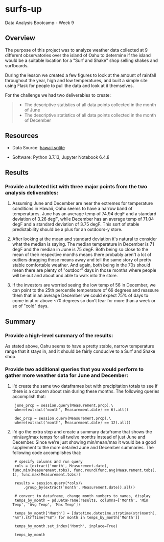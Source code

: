 # surfs-up
Data Analysis Bootcamp - Week 9

## Overview

The purpose of this project was to analyze weather data collected at 9 different observatories over the island of Oahu to determine if the island would be a suitable location for a "Surf and Shake" shop selling shakes and surfboards. 

During the lesson we created a few figures to look at the amount of rainfall throughout the year, high and low temperatures, and built a simple site using Flask for people to pull the data and look at it themselves.

For the challenge we had two deliverables to create:
> - The descriptive statistics of all data points collected in the month of June
> - The descriptive statistics of all data points collected in the month of December


## Resources

- Data Source: [hawaii.sqlite](hawaii.sqlite)

- Software: Python 3.7.13, Jupyter Notebook 6.4.8

## Results

### Provide a bulleted list with three major points from the two analysis deliverables:

1. Assuming June and December are near the extremes for temperature conditions in Hawaii, Oahu seems to have a narrow band of temperatures. June has an average temp of 74.94 degF and a standard deviation of 3.26 degF, while December has an average temp of 71.04 degF and a standard deviation of 3.75 degF. This sort of stable predictability should be a plus for an outdoors-y store.

2. After looking at the mean and standard deviation it's natural to consider what the median is saying. The median temperature in December is 71 degF and the median in June is 75 degF. Both being so close to the mean of their respective months means there probably aren't a lot of outliers dragging those means away and tell the same story of pretty stable comfortable weather. And again, both being in the 70s should mean there are plenty of "outdoor" days in those months where people will be out and about and able to walk into the store.

3. If the investors are worried seeing the low temp of 56 in December, we can point to the 25th percentile temperature of 69 degrees and reassure them that in an average December we could expect 75% of days to come in at or above ~70 degrees so don't fear for more than a week or so of "cold" days.


## Summary

### Provide a high-level summary of the results:

As stated above, Oahu seems to have a pretty stable, narrow temperature range that it stays in, and it should be fairly conducive to a Surf and Shake shop.

### Provide two additional queries that you would perform to gather more weather data for June and December:

1. I'd create the same two dataframes but with precipitation totals to see if there is a concern about rain during these months. The following queries accomplish that:

        june_prcp = session.query(Measurement.prcp).\
        where(extract('month', Measurement.date) == 6).all()

        dec_prcp = session.query(Measurement.prcp).\
        where(extract('month', Measurement.date) == 12).all()

2. I'd go the extra step and create a summary dataframe that shows the min/avg/max temps for all twelve months instead of just June and December. Since we're just showing min/mean/max it would be a good supplement to the more detailed June and December summaries. The following code accomplishes that:

        # specify columns and run query
        cols = [extract('month', Measurement.date), func.min(Measurement.tobs), func.round(func.avg(Measurement.tobs), 1), func.max(Measurement.tobs)]

        results = session.query(*cols)\
            .group_by(extract('month', Measurement.date)).all()

        # convert to dataframe, change month numbers to names, display
        temps_by_month = pd.DataFrame(results, columns=['Month', 'Min Temp', 'Avg Temp', 'Max Temp'])

        temps_by_month['Month'] = [datetime.datetime.strptime(str(month), "%m").strftime("%B") for month in temps_by_month['Month']]

        temps_by_month.set_index('Month', inplace=True)

        temps_by_month
